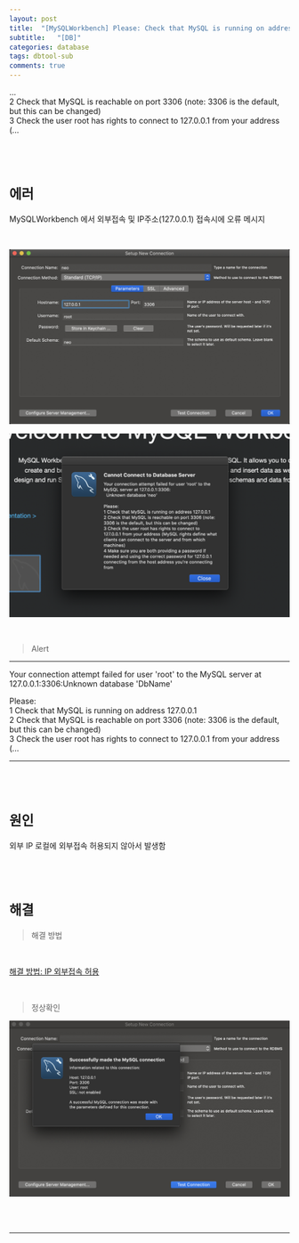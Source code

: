 ```yaml
---
layout: post
title:  "[MySQLWorkbench] Please: Check that MySQL is running on address 127.0.0.1"
subtitle:   "[DB]"
categories: database
tags: dbtool-sub
comments: true
---
```


...  
2 Check that MySQL is reachable on port 3306 (note: 3306 is the default, but this can be changed)  
3 Check the user root has rights to connect to 127.0.0.1 from your address (...

<br><br>


# `에러`

MySQLWorkbench 에서 외부접속 및 IP주소(127.0.0.1) 접속시에 오류 메시지

<br>

[![mariadb_grant_ip_01](/assets/img/2021/mariadb_grant_ip_01.png)]()

[![mariadb_grant_ip_02](/assets/img/2021/mariadb_grant_ip_02.png)]()

<br>

> Alert

---
Your connection attempt failed for user 'root' to the MySQL server at 127.0.0.1:3306:Unknown database 'DbName'

Please:  
1 Check that MySQL is running on address 127.0.0.1   
2 Check that MySQL is reachable on port 3306 (note: 3306 is the default, but this can be changed)  
3 Check the user root has rights to connect to 127.0.0.1 from your address (...

---

<br><br>


# `원인`

외부 IP 로컬에 외부접속 허용되지 않아서 발생함

<br><br>


# `해결`

> 해결 방법

<br>

[해결 방법: IP 외부접속 허용](https://linked2ev.github.io/database/2021/06/13/MariaDB-4.-%EC%99%B8%EB%B6%80-IP-%EB%A1%9C%EC%BB%AC%EC%97%90-%EC%99%B8%EB%B6%80%EC%A0%91%EC%86%8D(127.0.0.1)-%ED%97%88%EC%9A%A9-for-Mac/)

<br>

> 정상확인

[![mariadb_grant_ip_02-1](/assets/img/2021/mariadb_grant_ip_02-1.png)]()

<br><br>


---
